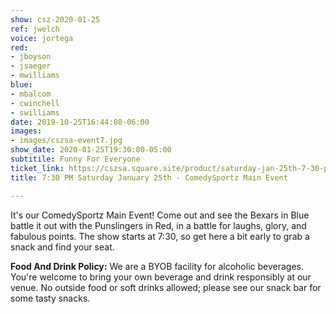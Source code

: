 ```yaml
---
show: csz-2020-01-25
ref: jwelch
voice: jortega
red:
- jboyson
- jsaeger
- mwilliams
blue:
- mbalcom
- cwinchell
- swilliams
date: 2019-10-25T16:44:08-06:00
images:
- images/cszsa-event7.jpg
show_date: 2020-01-25T19:30:00-05:00
subtitile: Funny For Everyone
ticket_link: https://cszsa.square.site/product/saturday-jan-25th-7-30-pm-comedysportz-main-event/159?cs=true
title: 7:30 PM Saturday January 25th - ComedySportz Main Event

---
```

It's our ComedySportz Main Event! Come out and see the Bexars in Blue battle it out with the Punslingers in Red, in a battle for laughs, glory, and fabulous points. The show starts at 7:30, so get here a bit early to grab a snack and find your seat.

**Food And Drink Policy:** We are a BYOB facility for alcoholic beverages. You're welcome to bring your own beverage and drink responsibly at our venue. No outside food or soft drinks allowed; please see our snack bar for some tasty snacks.
